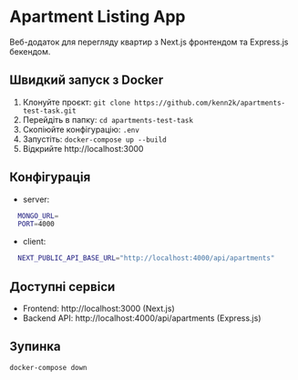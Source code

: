 # Apartment Listing App

Веб-додаток для перегляду квартир з Next.js фронтендом та Express.js бекендом.

## Швидкий запуск з Docker

1. Клонуйте проєкт: `git clone https://github.com/kenn2k/apartments-test-task.git`
2. Перейдіть в папку: `cd apartments-test-task`
3. Скопіюйте конфігурацію: `.env`
4. Запустіть: `docker-compose up --build`
5. Відкрийте http://localhost:3000

## Конфігурація

- server:

```bash
  MONGO_URL=
  PORT=4000
```

- client:

```bash
  NEXT_PUBLIC_API_BASE_URL="http://localhost:4000/api/apartments"
```

## Доступні сервіси

- Frontend: http://localhost:3000 (Next.js)
- Backend API: http://localhost:4000/api/apartments (Express.js)

## Зупинка

`docker-compose down`
